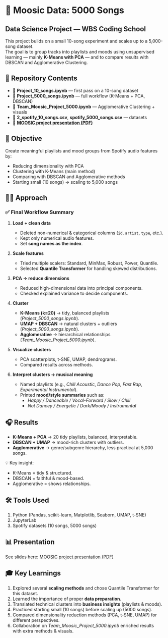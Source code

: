# 🎵 Moosic Data: 5000 Songs  

## Data Science Project — WBS Coding School  
This project builds on a small 10-song experiment and scales up to a 5,000-song dataset.  
The goal is to group tracks into playlists and moods using unsupervised learning — mainly **K-Means with PCA** — and to compare results with DBSCAN and Agglomerative Clustering.  

## 📂 Repository Contents
- 📓 **Project_10_songs.ipynb** — first pass on a 10-song dataset  
- 📓 **Project_5000_songs.ipynb** — full workflow (K-Means + PCA, DBSCAN)  
- 📓 **Team_Moosic_Project_5000.ipynb** — Agglomerative Clustering + visuals  
- 📂 **2_spotify_10_songs.csv**, **spotify_5000_songs.csv** — datasets  
- 📑 [**MOOSIC project presentation (PDF)**](./MOOSIC%20project%20presentation.pdf)  

## 🎯 Objective  
Create meaningful playlists and mood groups from Spotify audio features by:  
- Reducing dimensionality with PCA  
- Clustering with K-Means (main method)  
- Comparing with DBSCAN and Agglomerative methods  
- Starting small (10 songs) → scaling to 5,000 songs  

## 🧑‍💻 Approach  

### ✅ Final Workflow Summary  
1. **Load + clean data**  
   - Deleted non-numerical & categorical columns (`id`, `artist`, `type`, etc.).  
   - Kept only numerical audio features.  
   - Set **song names as the index**.  

2. **Scale features**  
   - Tried multiple scalers: Standard, MinMax, Robust, Power, Quantile.  
   - Selected **Quantile Transformer** for handling skewed distributions.  

3. **PCA → reduce dimensions**  
   - Reduced high-dimensional data into principal components.  
   - Checked explained variance to decide components.  

4. **Cluster**  
   - **K-Means (k=20)** → tidy, balanced playlists (*Project_5000_songs.ipynb*).  
   - **UMAP + DBSCAN** → natural clusters + outliers (*Project_5000_songs.ipynb*).  
   - **Agglomerative** → hierarchical relationships (*Team_Moosic_Project_5000.ipynb*).  

5. **Visualize clusters**  
   - PCA scatterplots, t-SNE, UMAP, dendrograms.  
   - Compared results across methods.  

6. **Interpret clusters → musical meaning**  
   - Named playlists (e.g., *Chill Acoustic*, *Dance Pop*, *Fast Rap*, *Experimental Instrumental*).  
   - Printed **mood/style summaries** such as:  
     - *Happy / Danceable / Vocal-Forward / Slow / Chill*  
     - *Not Dancey / Energetic / Dark/Moody / Instrumental*  

## 🎧 Results  
- **K-Means + PCA** → 20 tidy playlists, balanced, interpretable.  
- **DBSCAN + UMAP** → mood-rich clusters with outliers.  
- **Agglomerative** → genre/subgenre hierarchy, less practical at 5,000 songs.  

💡 Key insight:  
- K-Means = tidy & structured.  
- DBSCAN = faithful & mood-based.  
- Agglomerative = shows relationships.  

## 🛠 Tools Used  
1. Python (Pandas, scikit-learn, Matplotlib, Seaborn, UMAP, t-SNE)  
2. JupyterLab  
3. Spotify datasets (10 songs, 5000 songs)  

## 📊 Presentation  
See slides here: [MOOSIC project presentation (PDF)](./MOOSIC%20project%20presentation.pdf)  

## 🎓 Key Learnings  
1. Explored several **scaling methods** and chose Quantile Transformer for this dataset.  
2. Learned the importance of proper **data preparation**.  
3. Translated technical clusters into **business insights** (playlists & moods).  
4. Practiced starting small (10 songs) before scaling up (5000 songs).  
5. Compared dimensionality reduction methods (PCA, t-SNE, UMAP) for different perspectives.  
6. Collaboration on *Team_Moosic_Project_5000.ipynb* enriched results with extra methods & visuals.  
